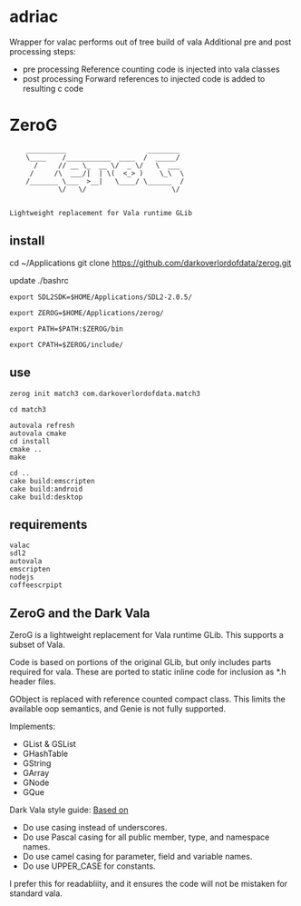# adriac
Wrapper for valac performs out of tree build of vala
Additional pre and post processing steps:

* pre processing 
    Reference counting code is injected into vala classes
* post processing
    Forward references to injected code is added to resulting c code

# ZeroG


        __________                    ________ 
        \____    /___________  ____  /  _____/ 
          /     // __ \_  __ \/  _ \/   \  ___ 
         /     /\  ___/|  | \(  <_> )    \_\  \
        /_______ \___  >__|   \____/ \______  /
                \/   \/                     \/ 


    Lightweight replacement for Vala runtime GLib

## install

cd ~/Applications
git clone https://github.com/darkoverlordofdata/zerog.git

update ./bashrc

    export SDL2SDK=$HOME/Applications/SDL2-2.0.5/

    export ZEROG=$HOME/Applications/zerog/

    export PATH=$PATH:$ZEROG/bin

    export CPATH=$ZEROG/include/


## use

    zerog init match3 com.darkoverlordofdata.match3

    cd match3

    autovala refresh
    autovala cmake
    cd install
    cmake ..
    make
    
    cd ..
    cake build:emscripten
    cake build:android
    cake build:desktop
    
## requirements

    valac
    sdl2
    autovala
    emscripten
    nodejs
    coffeescrpipt

## ZeroG and the Dark Vala

ZeroG is a lightweight replacement for Vala runtime GLib.
This supports a subset of Vala.

Code is based on portions of the original GLib, but only includes
parts required for vala. These are ported to static inline code for inclusion
as *.h header files.

GObject is replaced with reference counted compact class. 
This limits the available oop semantics, and Genie is not fully supported.

Implements:

* GList & GSList
* GHashTable
* GString
* GArray
* GNode
* GQue

Dark Vala style guide:
[Based on](https://docs.microsoft.com/en-us/dotnet/standard/design-guidelines/capitalization-conventions)

* Do use casing instead of underscores.
* Do use Pascal casing for all public member, type, and namespace names.
* Do use camel casing for parameter, field and variable names.
* Do use UPPER_CASE for constants.

I prefer this for readabliity, and it ensures the code will not be mistaken for standard vala.
